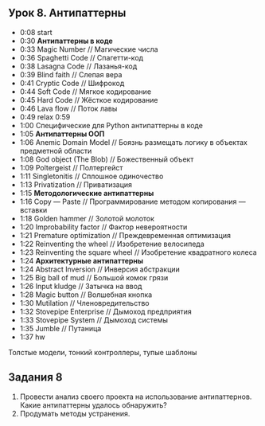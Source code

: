 ## Урок 8. Антипаттерны
* 0:08 start
* 0:30 **Антипаттерны в коде**
* 0:33 Magic Number // Магические числа
* 0:36 Spaghetti Code // Спагетти-код
* 0:38 Lasagna Code // Лазанья-код
* 0:39 Blind faith // Слепая вера
* 0:41 Cryptic Code // Шифрокод
* 0:44 Soft Code // Мягкое кодирование
* 0:45 Hard Code // Жёсткое кодирование
* 0:46 Lava flow // Поток лавы
* 0:49 relax 0:59
* 1:00 Специфические для Python антипаттерны в коде
* 1:05 **Антипаттерны ООП**
* 1:06 Anemic Domain Model // Боязнь размещать логику в объектах предметной области
* 1:08 God object (The Blob) // Божественный объект
* 1:09 Poltergeist // Полтергейст
* 1:11 Singletonitis // Сплошное одиночество
* 1:13 Privatization // Приватизация
* 1:15 **Методологические антипаттерны**
* 1:16 Copy — Paste // Программирование методом копирования — вставки
* 1:18 Golden hammer // Золотой молоток
* 1:20 Improbability factor // Фактор невероятности
* 1:21 Premature optimization // Преждевременная оптимизация
* 1:22 Reinventing the wheel // Изобретение велосипеда
* 1:23 Reinventing the square wheel // Изобретение квадратного колеса
* 1:24 **Архитектурные антипаттерны**
* 1:24 Abstract Inversion // Инверсия абстракции
* 1:25 Big ball of mud // Большой комок грязи
* 1:26 Input kludge // Затычка на ввод
* 1:28 Magic button // Волшебная кнопка
* 1:30 Mutilation // Членовредительство
* 1:32 Stovepipe Enterprise // Дымоход предприятия
* 1:33 Stovepipe System // Дымоход системы
* 1:35 Jumble // Путаница
* 1:37 hw

Толстые модели, тонкий контроллеры, тупые шаблоны

## Задания 8
1. Провести анализ своего проекта на использование антипаттернов. Какие антипаттерны удалось обнаружить?
2. Продумать методы устранения.

[//]: # (## Урок 7. Поведенческие паттерны)
[//]: # (* 0:06 start)
[//]: # (* 0:14 value object)
[//]: # (* 0:35 dataclass)
[//]: # (* 0:45 registry)
[//]: # (* 0:53 relax 1:02)
[//]: # (* 1:03 ORM)
[//]: # (* 1:15 unit of work)
[//]: # (* 1:34 identity map)
[//]: # (* 1:37 hw)
[//]: # (## Задания 7)
[//]: # (#### В этой самостоятельной работе тренируем умения:)
[//]: # (Применять архитектурные системные паттерны)
[//]: # (Применять архитектурные системные паттерны в своем коде)
[//]: # (#### Смысл:)
[//]: # (Для использования архитектурных системных паттернов в своем коде)
[//]: # (#### Последовательность действий:)
[//]: # (1. Добавить базу данных к своему проекту)
[//]: # (2. Для этого использовать паттерн Data Mapper)
[//]: # (3. Использовать паттерн Unit of Work)
[//]: # (4. Можно попробовать дополнительно реализовать Identity Map)
[//]: # (## Урок 6. Поведенческие паттерны)
[//]: # (* 0:10 start)
[//]: # (* 0:15 chain of responsibility)
[//]: # (* 0:25 command)
[//]: # (* 0:40 mediator)
[//]: # (* 0:42 observer)
[//]: # (* 0:57 relax 1:07)
[//]: # (* 1:08 iterator)
[//]: # (* 1:10 interpreter)
[//]: # (* 1:11 memento)
[//]: # (* 1:12 state)
[//]: # (* 1:13 strategy)
[//]: # (* 1:20 template method)
[//]: # (* 1:26 visitor)
[//]: # (* 1:37 hw)
[//]: # (## Задания 6)
[//]: # (#### В этой самостоятельной работе тренируем умения:)
[//]: # (1. Выбирать подходящий поведенческий шаблон)
[//]: # (2. Применять поведенческие шаблоны в своем коде)
[//]: # (#### Смысл:)
[//]: # (Для использования поведенческих шаблонов в своем коде)
[//]: # (#### Последовательность действий:)
[//]: # (1. Реализовать создание студента &#40;регистрация&#41;. Список студентов. Запись студента на курс.)
[//]: # (2. Далее можно сделать всё или одно на выбор, применив при этом один из структурных паттернов, либо аргументировать почему данные паттерны не были использованы:)
[//]: # (3. Создать страницу для изменения курса. После изменения отправлять уведомления всем студентам на курсе по sms, email &#40;для имитации можно просто выводить сообщения в консоль&#41;. Также известно, что в будущем способов уведомления будет больше)
[//]: # (4. Добавить возможность применять цикл for к объекту категории курса &#40;в каждой итерации получаем курс&#41; и объекта курса &#40;в каждой итерации получаем студента&#41;. Например for student in course: … for course in group)
[//]: # (5. Создать api для курсов. По определенному адресу выводить не веб-страницу, а отдавать пользователю данные о списке курсов в формате json)
[//]: # (6. Улучшить логгер &#40;или добавить если его нет&#41;. Добавить в логгер возможность писать в файл, в консоль. Также известно что в будущем вариантов сохранения может быть еще больше)
[//]: # (7. Реализовать CBV &#40;Class Based VIews&#41;. Возможность создавать view в виде класса &#40;по аналогии с Django&#41;. И убрать таким образом часть дублирования во view)
[//]: # (## Урок 5. Структурные паттерны)
[//]: # (* 0:16 start)
[//]: # (* 0:26 adapter)
[//]: # (* 0:41 decorator)
[//]: # (* 0:51 proxy)
[//]: # (* 0:59 relax 1:09)
[//]: # (* 1:10 facade)
[//]: # (* 1:18 composer)
[//]: # (* 1:28 hw)
[//]: # (## Задания 5)
[//]: # (####В этой самостоятельной работе тренируем умения:)
[//]: # (1. Выбирать подходящий структурный шаблон)
[//]: # (2. Применять структурные шаблоны в своем коде)
[//]: # (####Смысл:)
[//]: # (Для использования структурных шаблонов в своем коде)
[//]: # (####Последовательность действий:)
[//]: # (Можно сделать всё или одно на выбор, применив при этом один из структурных паттернов, либо аргументировать почему данные паттерны не были использованы:)
[//]: # (1. Добавить декоратор для добавления связки url-view в приложение, чтобы можно было добавлять url-ы, как в фреймворке Flask @app&#40;‘/some_url/’&#41;)
[//]: # (2. Добавить декоратор @debug, для view, если мы указываем данный декоратор над view, то в терминал выводятся название функции и время ее выполнения)
[//]: # (3. Добавить подкатегорий. Т.е. категория курса может входит в другую категорию, а может не входить и вложенность может быть любая. Например: Программирование->Web->Python->Django. После на страницу списка категорий добавить вывод количества курсов в каждой из категорий. Например Программирование - 10, Web - 5, Python - 3, …)
[//]: # (4. Добавить 2 новых вида wsgi-application. Первый - логирующий &#40;такой же как основной, только он для каждого запроса выводит информацию &#40;тип запроса и параметры&#41; в консоль. Второй - фейковый &#40;на все запросы пользователя отвечает “200 OK”, “Hello from Fake”&#41;)
[//]: # (5. По желанию можно добавить любой другой полезный функционал)
[//]: # (## Урок 4. Порождающие паттерны)
[//]: # (* 0:19 start)
[//]: # (* 0:21 born patterns)
[//]: # (* 0:29 factory)
[//]: # (* 0:38 abc_factory)
[//]: # (* 0:49 prototype)
[//]: # (* 0:54 relax 1:04)
[//]: # (* 1:05 builder)
[//]: # (* 1:15 singleton)
[//]: # (* 1:23 hw)
[//]: # (## Задания 4)
[//]: # (#### В этой самостоятельной работе тренируем умения:)
[//]: # (1. Выбирать подходящий порождающий шаблон.)
[//]: # (2. Применять порождающие шаблоны в своём коде.)
[//]: # (#### Зачем:)
[//]: # (Для использования порождающих шаблонов в своём коде.)
[//]: # (#### Последовательность действий:)
[//]: # (0. На базе нашего WSGI-фреймворка мы начинаем делать обучающий сайт, чтобы на нём)
[//]: # (отработать навыки применения шаблонов проектирования.)
[//]: # (1. Тема &#40;чему мы будем обучать&#41; может быть любая, что вам больше нравится &#40;например:)
[//]: # (горные лыжи, йога, администрирование, фридайвинг, продажи, …&#41;.)
[//]: # (2. Минимальное описание работы сайта следующее:)
[//]: # (   - a. На сайте есть курсы по обучению чему-либо. Курс относится к какой-либо категории.)
[//]: # (   Например, есть курсы обучения программированию на Python, Java, JavaScript. И)
[//]: # (   курсы Python для новичков, Java для профи, …)
[//]: # (   - b. Также на сайте есть студенты, которые могут записаться на один или несколько)
[//]: # (   курсов.)
[//]: # (3. Это минимальный функционал, на котором мы будем отрабатывать шаблоны, можно будет его)
[//]: # (расширить.)
[//]: # (4. В домашнем задании требуется добавить следующий функционал:)
[//]: # (   - a. Создание категории курсов.)
[//]: # (   - b. Вывод списка категорий.)
[//]: # (   - c. Создание курса.)
[//]: # (   - d. Вывод списка курсов.)
[//]: # (5. Далее можно сделать всё или одно на выбор, применив при этом один из порождающих)
[//]: # (паттернов, либо аргументировать, почему паттерны не были использованы:)
[//]: # (   - a. На сайте могут быть курсы разных видов: офлайн &#40;вживую&#41;, для них указывается)
[//]: # (адрес проведения, и онлайн &#40;вебинары&#41;, для них указывается вебинарная система.)
[//]: # (Также известно, что в будущем могут добавиться новые виды курсов.)
[//]: # (   - b. Реализовать простой логгер &#40;не используя сторонние библиотеки&#41;. У логгера есть имя.)
[//]: # (Логгер с одним и тем же именем пишет данные в один и тот же файл, а с другим)
[//]: # (именем — в другой.)
[//]: # (   - c. Реализовать страницу для копирования уже существующего курса, чтобы не создавать)
[//]: # (его снова с нуля, а скопировать существующий и немного отредактировать.)
[//]: # (## Урок 3. Принципы проектирования)
[//]: # (* 0:11 start)
[//]: # (* 0:14 principles)
[//]: # (* 0:21 methods)
[//]: # (* 0:26 dry)
[//]: # (* 0:29 kiss)
[//]: # (* 0:32 solid)
[//]: # (* 0:34 srp)
[//]: # (* 0:42 ocp)
[//]: # (* 0:56 isp)
[//]: # (* 1:01 dip)
[//]: # (* 1:09 relax 1:19)
[//]: # (* 1:19 lsp)
[//]: # (* 1:32 grasp)
[//]: # (* 1:33 hw)
[//]: # (## Задания 3)
[//]: # (**В этой самостоятельной работе тренируем умения:**)
[//]: # (1. Работать с шаблонизатором)
[//]: # (2. Использовать базовые и включенные шаблоны)
[//]: # (<br>**Смысл:**)
[//]: # (<br>Для того чтобы избегать дублирования в шаблонах)
[//]: # (**Последовательность действий:**)
[//]: # (0. Внести изменения в wsgi-фреймворк, которые позволят использовать механизм наследования и включения шаблонов)
[//]: # (1. Создать базовый шаблон для всех страниц сайта)
[//]: # (2. Если нужно создать один или несколько включенных шаблонов)
[//]: # (3. Добавить на сайт меню, которое будет отображаться на всех страницах)
[//]: # (4. Улучшить имеющиеся страницы с использованием базовых и включенных шаблонов)
[//]: # (5. Проверить что фреймворк готов для дальнейшего использования при желании добавить какой либо полезный функционал)
[//]: # (## Урок 2. Архитектура python-приложений)
[//]: # (* 0:10 start)
[//]: # (* 0:17 description)
[//]: # (* 0:36 advantages)
[//]: # (* 0:43 principles)
[//]: # (* 0:55 criteria)
[//]: # (* 1:06 erosion)
[//]: # (* 1:09 types)
[//]: # (* 1:10 client-server)
[//]: # (* 1:12 multilayer)
[//]: # (* 1:18 DDD)
[//]: # (* 1:19 SOA)
[//]: # (* 1:22 ESB)
[//]: # (* 1:24 relax 1:34)
[//]: # (* 1:35 wsgi)
[//]: # (* 1:46 hw)
[//]: # (## Задания 2)
[//]: # (**В этой самостоятельной работе тренируем умения:**)
[//]: # (1. Разделять get и post запрос внутри wsgi-фреймворка)
[//]: # (2. Получать и декодировать параметры post запроса)
[//]: # (<br>**Смысл:**)
[//]: # (<br>Чтобы уметь обрабатывать разные типы web-запросов)
[//]: # (**Последовательность действий:**)
[//]: # (0. Добавить в свой wsgi-фреймворк возможность обработки post-запроса)
[//]: # (1. Добавить в свой wsgi-фреймворк возможность получения данных из post запроса)
[//]: # (2. Дополнительно можно добавить возможность получения данных из get запроса)
[//]: # (3. В проект добавить страницу контактов на которой пользователь может отправить нам сообщение &#40;пользователь вводит тему сообщения, его текст, свой email&#41;)
[//]: # (4. После отправки реализовать сохранение сообщения в файл, либо вывести сообщение в терминал &#40;базу данных пока не используем&#41;)
[//]: # (## Урок 1. Паттерны web-представления)
[//]: # (* 0:10 startweb)
[//]: # (* 0:15 description)
[//]: # (* 0:25 mvc)
[//]: # (* 0:34 page controller)
[//]: # (* 0:37 front controller)
[//]: # (* 0:43 wsgi)
[//]: # (* 0:54 ubuntu)
[//]: # (* 0:59 fwsgi)
[//]: # (* 1:01 -2)
[//]: # (* 1:03 -3)
[//]: # (* 1:05 -4)
[//]: # (* 1:07 -5)
[//]: # (* 1:08 -6 routes)
[//]: # (* 1:10 -7)
[//]: # (* 1:11 relax 1:21)
[//]: # (* 1:22 -8 html)
[//]: # (* 1:24 -9 request)
[//]: # (* 1:29 -10 front)
[//]: # (* 1:34 pip install jinja2)
[//]: # (* 1:36 templator)
[//]: # (* 1:40 hw)
[//]: # (## Задания 1)
[//]: # (###В этой самостоятельной работе тренируем умения:)
[//]: # (1. Использовать паттерны page controller, front controller)
[//]: # (2. Использовать шаблонизатор)
[//]: # (### Смысл:)
[//]: # (Понимать и применять паттерны page и front controllers, понимать как устроены и работают wsgi фреймворки. Использовать шаблонизаторы)
[//]: # (###Последовательность действий:)
[//]: # (0. Создать репозиторий для нового проекта &#40;gitlab, github, ...&#41;)
[//]: # (1. С помощью uwsgi или gunicorn запустить пример simple_wsgi.py, проверить что он работает &#40;Эти библиотеки работают на linux системах, документацию по ним можно найти в дополнительных материалах&#41;)
[//]: # (2. Написать свой wsgi фреймворк использую паттерны page controller и front controller.)
[//]: # (<br>Описание работы фреймворка:)
[//]: # (<br>возможность отвечать на get запросы пользователя &#40;код ответа + html страница&#41;)
[//]: # (<br>для разных url - адресов отвечать разными страницами)
[//]: # (<br>page controller - возможность без изменения фреймворка добавить view для обработки нового адреса)
[//]: # (<br>front controller - возможность без изменения фреймворка вносить изменения в обработку всех запросов)
[//]: # (3. Реализовать рендеринг страниц с помощью шаблонизатора jinja2. Документацию по этой библиотеке можно найти в дополнительных материалах)
[//]: # (4. Добавить любый полезный функционал в фреймворк, например обработку наличия &#40;отсутствия&#41; слеша в конце адреса, ...)
[//]: # (5. Добавить для демонстрации 2 любые разные страницы &#40;например главная и about или любые другие&#41;)
[//]: # (6. Сдать дз в виде ссылки на репозиторий)
[//]: # (7. В readme указать пример как запустить фреймворк с помощью uwsgi и/или gunicorn)
